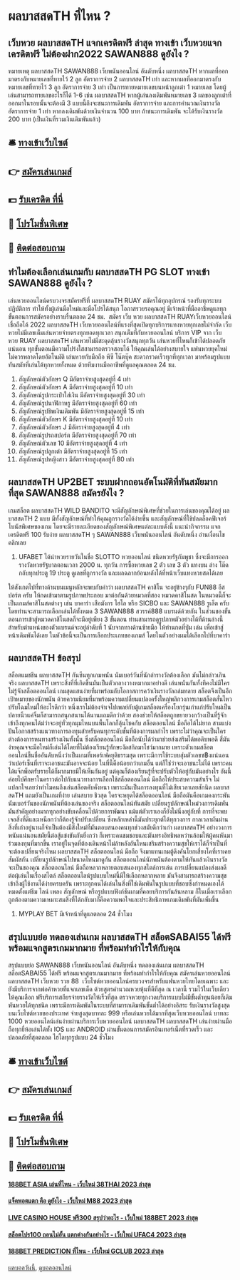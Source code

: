 # ผลบาสสดTH ที่ไหน ?
## เว็บหวย ผลบาสสดTH แจกเครดิตฟรี ล่าสุด ทางเข้า เว็บหวยแจกเครดิตฟรี ไม่ต้องฝาก2022 SAWAN888 ดูยังไง ?
หมายเหตุ ผลบาสสดTH SAWAN888 เว็บพนันออนไลน์ อันดับหนึ่ง ผลบาสสดTH หากผลที่ออกมาตรงกับหมายเลขที่ทายไว้ 2 ลูก อัตราการจ่าย 2 ผลบาสสดTH เท่า และหากผลที่ออกมาตรงกับหมายเลขที่ทายไว้ 3 ลูก อัตราการจ่าย 3 เท่า
เป็นการทายหมายเลขบนหน้าลูกเต๋า 1 หมายเลข โดยผู้เล่นสามารถทายเลขอะไรก็ได้ 1-6 เช่น ผลบาสสดTH หากผู้เล่นลงเดิมพันหมายเลข 3 ผลของลูกเต๋าที่ออกมาในรอบนั้นจะต้องมี 3 แบบนี้ถึงจะชนะการเดิมพัน
อัตราการจ่าย และการคำนวณเงินรางวัล อัตราการจ่าย 1 เท่า หากลงเดิมพันด้วยเงินจำนวน 100 บาท ถ้าชนะการเดิมพัน จะได้รับเงินรางวัล 200 บาท (เป็นเงินที่รวมเงินเดิมพันแล้ว)

## 🛎 [ทางเข้าเว็บไซต์](https://bit.ly/3SdLNi2)
## 👉 [สมัครเล่นเกมส์](https://bit.ly/3SdLNi2)
## 💵 [รับเครดิต ที่นี่](https://bit.ly/3dyRKHj)
## 👑 [โปรโมชั่นพิเศษ](https://bit.ly/3dyRKHj)
## 📱 [ติดต่อสอบถาม](https://bit.ly/3dyRKHj)

## ทำไมต้องเลือกเล่นเกมกับ ผลบาสสดTH PG SLOT ทางเข้า SAWAN888 ดูยังไง ?
เล่นหวยออนไลน์ครบวงจรสมัครฟรีที่ ผลบาสสดTH RUAY สมัครได้ทุกอุปกรณ์ รองรับทุกระบบปฏิบัติการ ทำให้ทั้งผู้เล่นมือใหม่และมือโปรได้สนุก โอกาสรวยรอคุณอยู่ มีเจ้าหน้าที่มืออาชีพดูแลทุกขั้นตอนการสมัครอย่างราบรื่นตลอด 24 ชม.  สมัคร เว็บ หวย ผลบาสสดTH RUAYเว็บหวยออนไลน์ เชื่อถือได้ 2022 ผลบาสสดTH เว็บหวยออนไลน์ที่แรงที่สุดเปิดทุกบริการแทงหวยทุกเลขไม่จำกัด เว็บหวยไม่มีเลขเต็มเล่นหวยจ่ายตรงทุกยอดทุกเวลา สนุกเต็มที่กับหวยออนไลน์ บริการ VIP จาก เว็บ หวย RUAY ผลบาสสดTH เล่นหวยไม่มีสะดุดลุ้นรางวัลสนุกทุกวัน เล่นหวยที่ไหนก็เข้าได้ปลอดภัยแน่นอน ทุกขั้นตอนมีความโปร่งใสสามารถตรวจสอบได้ ให้คุณเล่นได้อย่างสบายใจ แฟนหวยยุคใหม่ไม่ควรพลาดโดยอัตโนมัติ เล่นหวยกับมือถือ พีซี โน๊ตบุ๊ค สะดวกรวดเร็วทุกที่ทุกเวลา มาพร้อมรูปแบบทันสมัยที่เล่นได้ทุกหวยทั้งหมด ด้วยทีมงานมืออาชีพที่ดูแลคุณตลอด 24 ชม.
1. สัญลักษณ์ตัวอักษร Q มีอัตราจ่ายสูงสุดอยู่ที่ 4 เท่า
2. สัญลักษณ์ตัวอักษร A มีอัตราจ่ายสูงสุดอยู่ที่ 10 เท่า
3. สัญลักษณ์รูปกระเป๋าใส่เงิน มีอัตราจ่ายสูงสุดอยู่ที่ 30 เท่า
4. สัญลักษณ์รูปนาฬิกาหรู มีอัตราจ่ายสูงสุดอยู่ที่ 60 เท่า
5. สัญลักษณ์รูปชิพเงินเดิมพัน มีอัตราจ่ายสูงสุดอยู่ที่ 15 เท่า
6. สัญลักษณ์ตัวอักษร K มีอัตราจ่ายสูงสุดอยู่ที่ 10 เท่า
7. สัญลักษณ์ตัวอักษร J มีอัตราจ่ายสูงสุดอยู่ที่ 4 เท่า
8. สัญลักษณ์รูปรถสปอร์ต มีอัตราจ่ายสูงสุดอยู่ที่ 70 เท่า
9. สัญลักษณ์ตัวเลข 10 มีอัตราจ่ายสูงสุดอยู่ที่ 4 เท่า
10. สัญลักษณ์รูปลูกเต๋า มีอัตราจ่ายสูงสุดอยู่ที่ 15 เท่า
11. สัญลักษณ์รูปหญิงสาว มีอัตราจ่ายสูงสุดอยู่ที่ 80 เท่า

## ผลบาสสดTH UP2BET ระบบฝากถอนอัตโนมัติที่ทันสมัยมากที่สุด SAWAN888 สมัครยังไง ?
เกมสล็อต ผลบาสสดTH WILD BANDITO จะมีสัญลักษณ์พิเศษที่ช่วยในการเล่นของคุณได้อยู่ ผลบาสสดTH 2 แบบ มีทั้งสัญลักษณ์ที่ทำให้คุณถูกรางวัลได้ง่ายขึ้น และสัญลักษณ์ที่ใช้ปลดล็อคฟีเจอร์โบนัสพิเศษของเกม โดยจะมีรายละเอียดของสัญลักษณ์พิเศษแต่ละแบบดังนี้
แนะนำกิจกรรม แจกเครดิตฟรี 100 รับง่าย ผลบาสสดTH ๆ SAWAN888 เว็บพนันออนไลน์ อันดับหนึ่ง อ่านเงื่อนไข คลิกเลย
1. UFABET ได้นำหวยรายวันในชื่อ SLOTTO หวยออนไลน์ ชนิดหวยรัฐกัมพูชา ซึ่งจะมีการออกรางวัลหวยรัฐบาลตอนเวลา 2000 น. ทุกวัน การซื้อหวยเลข 2 ตัว เลข 3 ตัว แทงบน ล่าง โต๊ด กลับทุกประตู 19 ประตู ดูเลขที่ถูกรางวัล และผลฉลากย้อนหลังได้ที่หน้าเว็บแทงหวยสดได้เลย

ให้สังเกตไปที่ทางด้านบนเมนูหลักจะพบกับคำว่า ผลบาสสดTH คาสิโน จะอยู่ข้างๆกับ FUN88 อีสปอร์ต ครับ ให้กดเข้ามาตามรูปภาพประกอบ
มาต่อกันด้วยหมวดที่สอง หมวดคาสิโนสด ในหมวดนี้ก็จะเป็นเกมส์คาสิโนสดต่างๆ เช่น บาคาร่า เสือมังกร ไฮโล หรือ SICBO และ SAWAN888 รูเล็ต ครับ โดยท่านจะสามารถเลือกเล่นได้ทั้งหมด 3 SAWAN888 สวรรค์888 แบรนด์ด้วยกัน ในส่วนของขั้นตอนการเข้าสู่หมวดคาสิโนสดก็จะมีอยู่เพียง 3 ขั้นตอน ท่านสามารถดูรูปภาพตัวอย่างได้ที่ด้านล่างนี้
สำหรับตำแหน่งของตัวแบรนด์จะอยู่ลำดับที่ 1 นับจากทางด้านซ้ายมือ ให้ท่านกดที่ปุ่ม เล่น เพื่อเข้าสู่หน้าเดิมพันได้เลย
ในหัวข้อนี้จะเป็นการเลือกประเภทของเกมส์ โดยในตัวอย่างผมได้เลือกไปที่บาคาร่า

## ผลบาสสดTH ข้อสรุป
สล็อตแมชชีน ผลบาสสดTH กันซีนทุกเกมพนัน นัมเบอร์วันที่นักล่ารางวัลต้องเลือก มันไม่กล่าวเกินจริง ผลบาสสดTH เพราะสิ่งที่ที่เกิดขึ้นมันเป็นตัวกลางวางหมากมาอย่างดี เล่นพนันกันทั้งทีคงไม่มีใครไม่รู้จักสล็อตออนไลน์ เกมสุดแสนง่ายที่มาพร้อมกับโอกาสการคว้าเงินรางวัลถล่มทลาย สล็อตจึงเป็นอีกเป้าหมายของนักพนัน ด้วยความนิยมที่มาพร้อมความเปลี่ยนแปลงครั้งใหญ่พลิกวงการเกมสล็อตสั่นไหวปรับโฉมใหม่ให้อะไรดีกว่า หนึ่งเราไม่ต้องจำเจไปเพลย์กับตู้เกมสล็อตเครื่องโยกรุ่นเก่าแก่ปรับใหม่เป็นปลายนิ้วแค่จิ้มก็สามารถสนุกสนานได้นานแถมดีกว่าด้วย สองช่วยให้สล็อตถูกขยายวงกว้างเป็นที่รู้จักเข้าถึงทุกคนได้ม่ว่าจะอยู่ทั่วทุกมุมไหนบนพื้นโลกก็ลุ้นโชคกับ สล็อตออนไลน์ มือถือได้ไม่ยาก สามแบ่งปันโอกาสสร้างแนวทางการลงทุนสำหรับคนทุกระดับชั้นที่ต้องการผลกำไร เพราะไม่ว่าคุณจะเป็นใครต่างต้องการหนทางสร้างเงินทั้งนั้น ซึ่งสล็อตออนไลน์ มือถือนับได้ว่ามาช่วยส่งเสริมได้พอดิบพอดี สี่มันง่ายคุณจจะมือใหม่ก็เล่นได้โดยที่ไม่ต้องเรียนรู้ทักษะงัดสกิลมาโชว์มากมาย เพราะตัวเกมสล็อตออนไลน์ขึ้นชื่ออันดับหนึ่งว่าเป็นเกมที่เพอร์เฟคยุติธรรมสุด เพราะมีการใช้ระบบสุ่มตัวเลขซ฿งแน่นอนว่าเปอร์เซ็นที่เราจะเอาชนะมันอาจจะน้อย ในที่นี้คือน้อยกว่าเกมอื่น แต่ก็ใช่ว่าจะเอาชนะไม่ได้ เพราะคนได้แจ๊กพ็อตรับรายได้ก็มากมายมีให้เห็นกันอยู่ แต่คุณก็ต้องเรียนรู้ที่จะปรับตัวให้อยู่กับมันอย่างไร อันนี้ค่อยไปศึกษาในคราวต่อไปกับแนวทางการเลือกใช้สล็อตออนไลน์ มือถือให้ประสบความสำเร็จ ไม่แปลกใจเลยว่าทำไมคนถึงเล่นสล็อตคับคั่งหนา เพราะมันเป็นการลงทุนที่ไม่เสียเวลาเลยสักนิด ผลบาสสดTH แถมยังเป็นเกมที่ง่าย เล่นสบาย ชิวสุด ใครจะหยุดได้สล็อตออนไลน์ มือถือมันคือเกมคงกระพันนัมเบอร์วันของนักพนันที่ต้องเล่นของจริง
สล็อตออนไลน์ทันสมัย เปลี่ยนรูปลักษณ์ใหม่วงการเดิมพัน มันสำคัญอย่างมากทุกอย่างขับเคลื่อนไปด้วยการพัฒนา แม้แต่ตัวเราเองก็ยังไม่นิ่งอยู่กับที่ การที่จะพบเจอสิ่งที่ดีและเหนือกว่าก็ต้องรู้จักปรับเปลี่ยน ซึ่งหลักเหล่านี้มันประยุกต์ได้ทุกวงการ กาลเวลาผันผ่านสิ่งที่เก่าอยู่นานก็จำเป็นต้องมีสิ่งใหม่ที่มันตอบสนองคนทุกช่วงสมัยดีกว่าเก่า ผลบาสสดTH อย่างวงการพนันแน่นอนสมัยนี้ต่อสู้แข่งขันกันยิ่งกว่า ก็เพราะคนชมชอบและมันทรงอิทธิพลหว่านล้อมให้ผู้คนหันมาร่วมลงทุนที่มากขึ้น เราอยู่ในจุดที่ต้องเดินหน้าไม่ล้าหลังอันไหนเสริมสร้างความสุขให้เราได้ก็จำเป็นที่จะต้องเปลี่ยนจริงไหม ผลบาสสดTH สล็อตออนไลน์ มือถือ จึงมาแทนเกมตู้ดึงคันโยกเสี่ยงโคที่เราเคยสัมผัสกัน เปลี่ยนรูปลักษณ์ไปขนาดไหนมาดูกัน สล็อตออนไลน์นักพนันต้องตามให้ทันแล้วเงินรางวัลจะเป็นของคุณ
สล็อตออนไลน์ มือถือหลากหลายตอบสนองทุกสไตล์การเล่น การเปลี่ยนแปลงส่งผลดีต่อผุ้เล่นในเรื่องสไตล์ สล็อตออนไลน์รูปแบบใหม่นี้มีให้เลือกหลากหลาย มันจึงสามารถสร้างความสุข เข้าถึงผู้ใช้งานได้ง่ายครบครัน เพราะทุกคนได้เล่นในสิ่งที่ใช่เดิมพันในรูปแบบที่ชอบซึ่งกำหนดเองได้หมดตั้งแต่ธีม ไลน์ เพลง สัญลักษณ์ หรือรูปแบบฟังก์ชันเกมที่คอยบริการกันล้นหลาม ก็ในเมื่อเราเลือกถูกต้องตามความเหมาะสมสิ่งที่ได้กลับมาก็คือความพอใจและประสิทธิภาพเกมเดิมพันที่มันเพิ่มขึ้น
1. MYPLAY BET มีเจ้าหน้าที่ดูแลตลอด 24 ชั่วโมง

## สรุปแบบย่อ ทดลองเล่นเกม ผลบาสสดTH สล็อตSABAI55 ได้ฟรี พร้อมแจกสูตรเกมมากมาย ที่พร้อมทำกำไรให้กับคุณ
สรุปแบบย่อ SAWAN888 เว็บพนันออนไลน์ อันดับหนึ่ง ทดลองเล่นเกม ผลบาสสดTH สล็อตSABAI55 ได้ฟรี พร้อมแจกสูตรเกมมากมาย ที่พร้อมทำกำไรให้กับคุณ สมัครเล่นหวยออนไลน์ ผลบาสสดTH เว็บหวย รวย 88  เว็บไซต์หวยออนไลน์ครบวงจรสำหรับแฟนหวยไทยโดยเฉพาะ และยังมีบริการจากพ่อค้าหวยที่แจกเลขเด็ด ด้วยสูตรคำนวณหวยหุ้นที่ดีที่สุด ณ เวลานี้ รวมไว้ในเว็บเดียวให้คุณเลือก ฟรีบริการเสถียรจ่ายรางวัลให้เร็วที่สุด ตรวจหวยทุกงวดบริการแบบไม่มีขั้นต่ำทุนน้อยก็เดิมพันหวยได้ทุกชนิด เพราะมีการเดิมพันในระบบที่สามารถเดิมพันขั้นต่ำได้อย่างอิสระ รับเงินรางวัลสูงสุดบนเว็บไซต์หวยของประเทศ จ่ายสูงสุดบาทละ 999 หรือเล่นหวยได้มากที่สุดเว็บหวยออนไลน์ บาทละ 1000 หวยออนไลน์เล่นง่ายผ่านบริการเว็บหวยออนไลน์ ผลบาสสดTH ผลบาสสดTH เล่นง่ายผ่านมือถือทุกยี่ห้อเล่นได้ทั้ง IOS และ ANDROID ผ่านขั้นตอนการสมัครอินเทอร์เน็ตที่รวดเร็ว และปลอดภัยที่สุดตลอด ไฮโลทุกรูปแบบ 24 ชั่วโมง

## 🛎 [ทางเข้าเว็บไซต์](https://bit.ly/3SdLNi2)
## 👉 [สมัครเล่นเกมส์](https://bit.ly/3SdLNi2)
## 💵 [รับเครดิต ที่นี่](https://bit.ly/3dyRKHj)
## 👑 [โปรโมชั่นพิเศษ](https://bit.ly/3dyRKHj)
## 📱 [ติดต่อสอบถาม](https://bit.ly/3dyRKHj)

#### [188BET ASIA เล่นที่ไหน - เว็บใหม่ 38THAI 2023 ล่าสุด](https://atom.io/themes/188bet%20asia%20เล่นที่ไหน%20-%20เว็บใหม่%2038thai%202023%20ล่าสุด)
#### [แจ็คพอตแตก คือ ดูยังไง - เว็บใหม่ M88 2023 ล่าสุด](https://atom.io/themes/แจ็คพอตแตก%20คือ%20ดูยังไง%20-%20เว็บใหม่%20m88%202023%20ล่าสุด)
#### [LIVE CASINO HOUSE ฟรี300 สรุปว่าอะไร - เว็บใหม่ 188BET 2023 ล่าสุด](https://atom.io/themes/live%20casino%20house%20ฟรี300%20สรุปว่าอะไร%20-%20เว็บใหม่%20188bet%202023%20ล่าสุด)
#### [สล็อตโปร100 ถอนไม่อั้น แตกต่างกันอย่างไร - เว็บใหม่ UFAC4 2023 ล่าสุด](https://atom.io/themes/สล็อตโปร100%20ถอนไม่อั้น%20แตกต่างกันอย่างไร%20-%20เว็บใหม่%20ufac4%202023%20ล่าสุด)
#### [188BET PREDICTION ที่ไหน - เว็บใหม่ GCLUB 2023 ล่าสุด](https://atom.io/themes/188bet%20prediction%20ที่ไหน%20-%20เว็บใหม่%20gclub%202023%20ล่าสุด)

[ผลบอลวันนี้](https://siamsport.tv "ผลบอลวันนี้"), [ดูบอลออนไลน์](https://siamsport.tv/ดูบอลสด "ดูบอลออนไลน์")